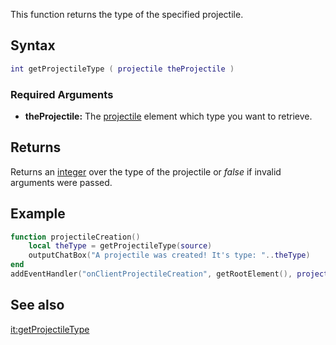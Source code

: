 This function returns the type of the specified projectile.

Syntax
------

``` lua
int getProjectileType ( projectile theProjectile )
```

### Required Arguments

-   **theProjectile:** The [projectile](/docs/element/projectile.md "wikilink") element which type you want to retrieve.

Returns
-------

Returns an [integer](/docs/int.md "wikilink") over the type of the projectile or *false* if invalid arguments were passed.

Example
-------

``` lua
function projectileCreation()
    local theType = getProjectileType(source)
    outputChatBox("A projectile was created! It's type: "..theType)
end
addEventHandler("onClientProjectileCreation", getRootElement(), projectileCreation)
```

See also
--------

[it:getProjectileType](/docs/it:getprojectiletype.md "wikilink")
